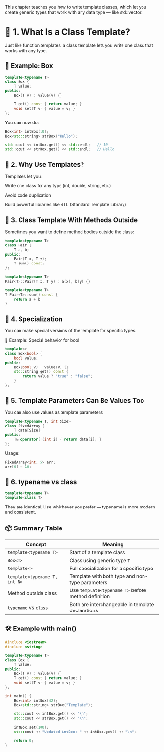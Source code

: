 This chapter teaches you how to write template classes, which let you create generic types that work with any data type — like std::vector<T>.

# 🧱 1. What Is a Class Template?
Just like function templates, a class template lets you write one class that works with any type.

## 🧩 Example: Box<T>
```cpp
template<typename T>
class Box {
    T value;
public:
    Box(T v) : value(v) {}

    T get() const { return value; }
    void set(T v) { value = v; }
};
```
You can now do:

```cpp
Box<int> intBox(10);
Box<std::string> strBox("Hello");

std::cout << intBox.get() << std::endl;   // 10
std::cout << strBox.get() << std::endl;   // Hello
```

## 🧰 2. Why Use Templates?
Templates let you:

Write one class for any type (int, double, string, etc.)

Avoid code duplication

Build powerful libraries like STL (Standard Template Library)

## 🧪 3. Class Template With Methods Outside
Sometimes you want to define method bodies outside the class:
```cpp
template<typename T>
class Pair {
    T a, b;
public:
    Pair(T x, T y);
    T sum() const;
};

template<typename T>
Pair<T>::Pair(T x, T y) : a(x), b(y) {}

template<typename T>
T Pair<T>::sum() const {
    return a + b;
}
```
## 🔀 4. Specialization
You can make special versions of the template for specific types.

🧩 Example: Special behavior for bool
```cpp
template<>
class Box<bool> {
    bool value;
public:
    Box(bool v) : value(v) {}
    std::string get() const {
        return value ? "true" : "false";
    }
};
```
## 🧠 5. Template Parameters Can Be Values Too
You can also use values as template parameters:
```cpp
template<typename T, int Size>
class FixedArray {
    T data[Size];
public:
    T& operator[](int i) { return data[i]; }
};
```
Usage:
```cpp
FixedArray<int, 5> arr;
arr[0] = 10;
```
## 🧹 6. typename vs class
```cpp
template<typename T>
template<class T>
```
They are identical. Use whichever you prefer — typename is more modern and consistent.

## 📦 Summary Table

| Concept                      | Meaning                                                  |
|-----------------------------|----------------------------------------------------------|
| `template<typename T>`      | Start of a template class                                |
| `Box<T>`                    | Class using generic type `T`                             |
| `template<>`                | Full specialization for a specific type                 |
| `template<typename T, int N>` | Template with both type and non-type parameters         |
| Method outside class        | Use `template<typename T>` before method definition     |
| `typename` vs `class`       | Both are interchangeable in template declarations       |


## 🛠 Example with main()
```cpp
#include <iostream>
#include <string>

template<typename T>
class Box {
    T value;
public:
    Box(T v) : value(v) {}
    T get() const { return value; }
    void set(T v) { value = v; }
};

int main() {
    Box<int> intBox(42);
    Box<std::string> strBox("Template");

    std::cout << intBox.get() << "\n";
    std::cout << strBox.get() << "\n";

    intBox.set(100);
    std::cout << "Updated intBox: " << intBox.get() << "\n";

    return 0;
}
```